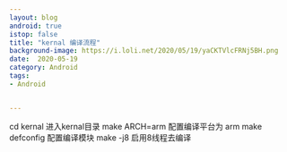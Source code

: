 ```yaml
---
layout: blog 
android: true 
istop: false
title: "kernal 编译流程" 
background-image: https://i.loli.net/2020/05/19/yaCKTVlcFRNj5BH.png
date:  2020-05-19
category: Android
tags: 
- Android


---
```



cd kernal 进入kernal目录
make ARCH=arm 配置编译平台为 arm
make defconfig 配置编译模块
make -j8 启用8线程去编译